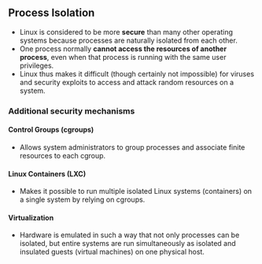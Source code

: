 ## Process Isolation

- Linux is considered to be more **secure** than many other operating systems because processes are naturally isolated from each other.
- One process normally **cannot access the resources of another process**, even when that process is running with the same user privileges.
- Linux thus makes it difficult (though certainly not impossible) for viruses and security exploits to access and attack random resources on a system.

### Additional security mechanisms

#### Control Groups (cgroups)
- Allows system administrators to group processes and associate finite resources to each cgroup.

#### Linux Containers (LXC)
- Makes it possible to run multiple isolated Linux systems (containers) on a single system by relying on cgroups.

#### Virtualization
- Hardware is emulated in such a way that not only processes can be isolated, but entire systems are run simultaneously as isolated and insulated guests (virtual machines) on one physical host.
